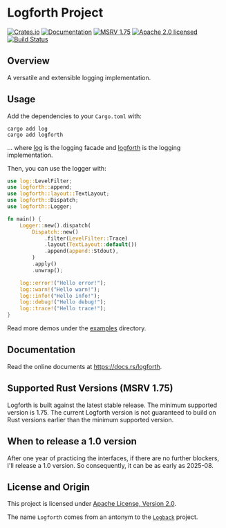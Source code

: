 # Logforth Project

[![Crates.io][crates-badge]][crates-url]
[![Documentation][docs-badge]][docs-url]
[![MSRV 1.75][msrv-badge]](https://www.whatrustisit.com)
[![Apache 2.0 licensed][license-badge]][license-url]
[![Build Status][actions-badge]][actions-url]

[crates-badge]: https://img.shields.io/crates/v/logforth.svg
[crates-url]: https://crates.io/crates/logforth
[docs-badge]: https://docs.rs/logforth/badge.svg
[msrv-badge]: https://img.shields.io/badge/MSRV-1.71-green?logo=rust
[docs-url]: https://docs.rs/logforth
[license-badge]: https://img.shields.io/crates/l/logforth
[license-url]: LICENSE
[actions-badge]: https://github.com/fast/logforth/workflows/CI/badge.svg
[actions-url]:https://github.com/fast/logforth/actions?query=workflow%3ACI

## Overview

A versatile and extensible logging implementation.

## Usage

Add the dependencies to your `Cargo.toml` with:

```shell
cargo add log
cargo add logforth
```

... where [log](https://crates.io/crates/log) is the logging facade and [logforth](https://crates.io/crates/logforth) is the logging implementation.

Then, you can use the logger with:

```rust
use log::LevelFilter;
use logforth::append;
use logforth::layout::TextLayout;
use logforth::Dispatch;
use logforth::Logger;

fn main() {
    Logger::new().dispatch(
        Dispatch::new()
            .filter(LevelFilter::Trace)
            .layout(TextLayout::default())
            .append(append::Stdout),
        )
        .apply()
        .unwrap();

    log::error!("Hello error!");
    log::warn!("Hello warn!");
    log::info!("Hello info!");
    log::debug!("Hello debug!");
    log::trace!("Hello trace!");
}
```

Read more demos under the [examples](examples) directory.

## Documentation

Read the online documents at https://docs.rs/logforth.

## Supported Rust Versions (MSRV 1.75)

Logforth is built against the latest stable release. The minimum supported version is 1.75. The current Logforth version is not guaranteed to build on Rust versions earlier than the minimum supported version.

## When to release a 1.0 version

After one year of practicing the interfaces, if there are no further blockers, I'll release a 1.0 version. So consequently, it can be as early as 2025-08.

## License and Origin

This project is licensed under [Apache License, Version 2.0](LICENSE).

The name `Logforth` comes from an antonym to the [`Logback`](https://logback.qos.ch/) project.
